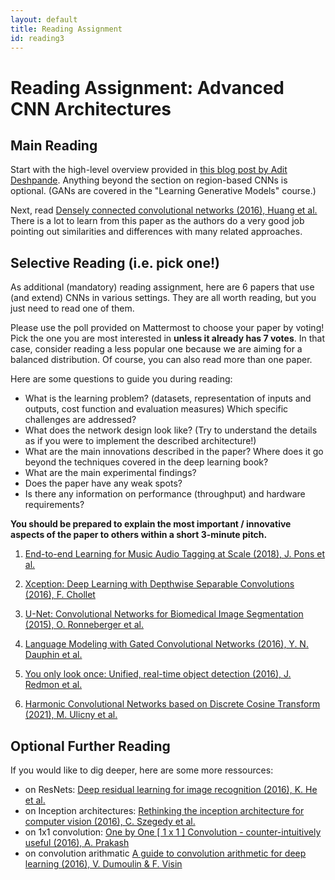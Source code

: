 ```yaml
---
layout: default
title: Reading Assignment
id: reading3
---
```



# Reading Assignment: Advanced CNN Architectures

## Main Reading

Start with the high-level overview provided in [this blog post by Adit Deshpande](https://adeshpande3.github.io/The-9-Deep-Learning-Papers-You-Need-To-Know-About.html).
Anything beyond the section on region-based CNNs is optional.
(GANs are covered in the "Learning Generative Models" course.)

Next, read [Densely connected convolutional networks (2016), Huang et al.](https://arxiv.org/abs/1608.06993)
There is a lot to learn from this paper as the authors do a very good job pointing out similarities and differences with many related approaches.

## Selective Reading (i.e. pick one!)

As additional (mandatory) reading assignment, here are 6 papers that use (and extend) CNNs in various settings. They are all worth reading, but you just need to read one of them. 

Please use the poll provided on Mattermost to choose your paper by voting!
Pick the one you are most interested in **unless it already has 7 votes**. In that case, consider reading a less popular one because we are aiming for a balanced distribution. Of course, you can also read more than one paper.

Here are some questions to guide you during reading:
* What is the learning problem? (datasets, representation of inputs and outputs, cost function and evaluation measures) Which specific challenges are addressed?  
* What does the network design look like? (Try to understand the details as if you were to implement the described architecture!)  
* What are the main innovations described in the paper? Where does it go beyond the techniques covered in the deep learning book?  
* What are the main experimental findings?  
* Does the paper have any weak spots?  
* Is there any information on performance (throughput) and hardware requirements?  

**You should be prepared to explain the most important / innovative aspects of the paper to others within a short 3-minute pitch.**

1. [End-to-end Learning for Music Audio Tagging at Scale (2018), J. Pons et al.](http://ismir2018.ircam.fr/doc/pdfs/191_Paper.pdf)

2. [Xception: Deep Learning with Depthwise Separable Convolutions (2016), F. Chollet](https://arxiv.org/abs/1610.02357)

3. [U-Net: Convolutional Networks for Biomedical Image Segmentation (2015), O. Ronneberger et al.](https://arxiv.org/abs/1505.04597)

4. [Language Modeling with Gated Convolutional Networks (2016), Y. N. Dauphin et al.](https://arxiv.org/abs/1612.08083)

5. [You only look once: Unified, real-time object detection (2016), J. Redmon et al.](http://datascienceprojects.org/papers/Redmon2016.-%20YOLO.pdf)

6. [Harmonic Convolutional Networks based on Discrete Cosine Transform (2021), M. Ulicny et al.](https://arxiv.org/abs/2001.06570)
		
## Optional Further Reading

If you would like to dig deeper, here are some more ressources:

* on ResNets: [Deep residual learning for image recognition (2016), K. He et al.](http://arxiv.org/abs/1512.03385)
* on Inception architectures: [Rethinking the inception architecture for computer vision (2016), C. Szegedy et al.](https://www.cv-foundation.org/openaccess/content_cvpr_2016/papers/Szegedy_Rethinking_the_Inception_CVPR_2016_paper.pdf)
* on 1x1 convolution: [One by One [ 1 x 1 ] Convolution - counter-intuitively useful (2016), A. Prakash](https://iamaaditya.github.io/2016/03/one-by-one-convolution/)
* on convolution arithmatic [A guide to convolution arithmetic for deep learning (2016), V. Dumoulin & F. Visin](https://arxiv.org/abs/1603.07285)